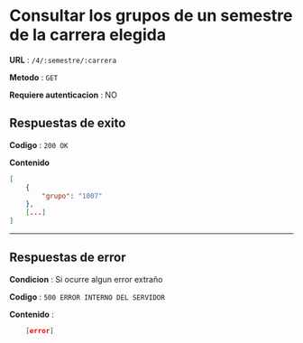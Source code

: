 # Consultar los grupos de un semestre de la carrera elegida

**URL** : `/4/:semestre/:carrera`

**Metodo** : `GET`

**Requiere autenticacion** : NO

## Respuestas de exito

**Codigo** : `200 OK`

**Contenido**

```json
[
    {
        "grupo": "1007"
    },
    [...]
]
```

---

## Respuestas de error

**Condicion** : Si ocurre algun error extraño

**Codigo** : `500 ERROR INTERNO DEL SERVIDOR`

**Contenido** :

```json
    [error]
```

